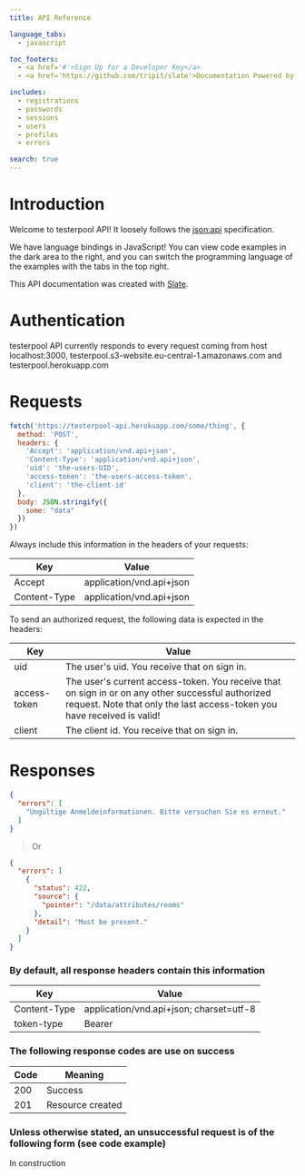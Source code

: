 ```yaml
---
title: API Reference

language_tabs:
  - javascript

toc_footers:
  - <a href='#'>Sign Up for a Developer Key</a>
  - <a href='https://github.com/tripit/slate'>Documentation Powered by Slate</a>

includes:
  - registrations
  - passwords
  - sessions
  - users
  - profiles
  - errors

search: true
---
```


# Introduction

Welcome to testerpool API! It loosely follows the [json:api](http://jsonapi.org/) specification.

We have language bindings in JavaScript! You can view code examples in the dark area to the right, and you can switch the programming language of the examples with the tabs in the top right.

This API documentation was created with [Slate](https://github.com/tripit/slate).


# Authentication

testerpool API currently responds to every request coming from host localhost:3000, testerpool.s3-website.eu-central-1.amazonaws.com and testerpool.herokuapp.com


# Requests

```javascript
fetch('https://testerpool-api.herokuapp.com/some/thing', {
  method: 'POST',
  headers: {
    'Accept': 'application/vnd.api+json',
    'Content-Type': 'application/vnd.api+json',
    'uid': 'the-users-UID',
    'access-token': 'the-users-access-token',
    'client': 'the-client-id'
  },
  body: JSON.stringify({
    some: "data"
  })
})
```

Always include this information in the headers of your requests:

Key | Value
--- | -----
Accept | application/vnd.api+json
Content-Type | application/vnd.api+json

To send an authorized request, the following data is expected in the headers:

Key | Value
--- | -----
uid | The user's uid. You receive that on sign in.
access-token | The user's current access-token. You receive that on sign in or on any other successful authorized request. Note that only the last access-token you have received is valid!
client | The client id. You receive that on sign in.


# Responses

```json
{
  "errors": [
    "Ungültige Anmeldeinformationen. Bitte versuchen Sie es erneut."
  ]
}
```

> Or

```json
{
  "errors": [
    { 
      "status": 422,
      "source": {
        "pointer": "/data/attributes/rooms"
      },
      "detail": "Must be present."
    }
  ]
}
```

### By default, all response headers contain this information

Key | Value
--- | -----
Content-Type | application/vnd.api+json; charset=utf-8
token-type | Bearer

### The following response codes are use on success

Code | Meaning
---- | -------
200 | Success
201 | Resource created

### Unless otherwise stated, an unsuccessful request is of the following form (see code example)

<aside class="warning">
In construction
</aside>

